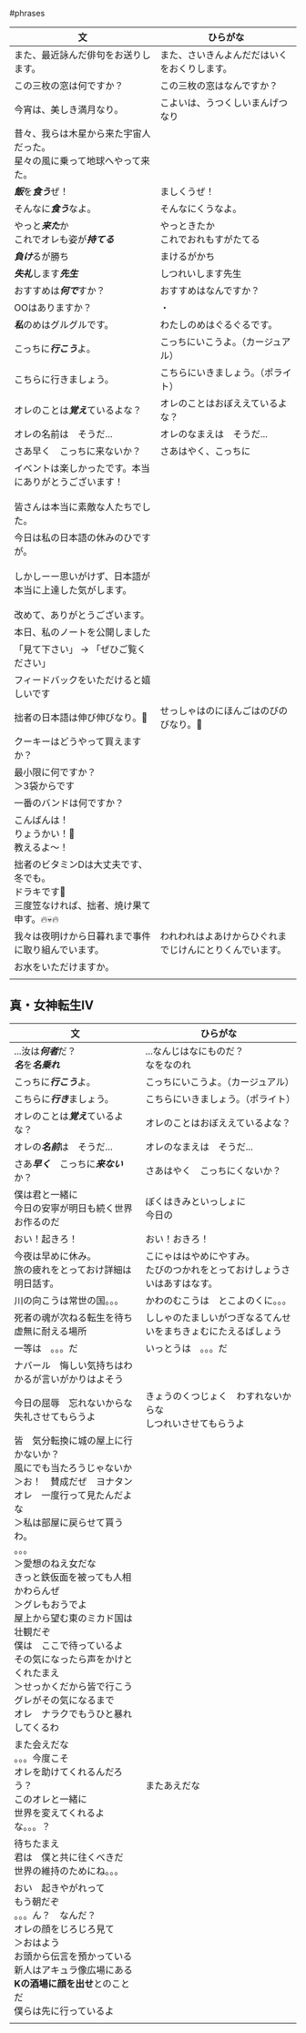 #phrases

| 文                                                                            | ひらがな                         |
| ---------------------------------------------------------------------------- | ---------------------------- |
| また、最近詠んだ俳句をお送りします。                                                           | また、さいきんよんだだはいくをおくりします。       |
| この三枚の窓は何ですか？                                                                 | この三枚の窓はなんですか？                |
| 今宵は、美しき満月なり。                                                                 | こよいは、うつくしいまんげつなり             |
| 昔々、我らは木星から来た宇宙人だった。  <br>星々の風に乗って地球へやって来た。                                   |                              |
| ***飯***を***食う***ぜ！                                                           | ましくうぜ！                       |
| そんなに***食う***なよ。                                                              | そんなにくうなよ。                    |
| やっと***来た***か<br>これでオレも姿が***持てる***                                            | やっときたか<br>これでおれもすがたてる        |
| ***負け***るが勝ち                                                                 | まけるがかち                       |
| ***失礼***します***先生***                                                          | しつれいします先生                    |
| おすすめは***何で***すか？                                                             | おすすめはなんですか？                  |
| OOはありますか？                                                                    | ・                            |
| ***私***のめはグルグルです。                                                            | わたしのめはぐるぐるです。                |
| こっちに***行こう***よ。                                                              | こっちにいこうよ。（カージュアル）            |
| こちらに行きましょう。                                                                  | こちらにいきましょう。（ポライト）            |
| オレのことは***覚え***ているよな？                                                         | オレのことはおぼええているよな？             |
| オレの名前は　そうだ...                                                                | オレのなまえは　そうだ...               |
| さあ早く　こっちに来ないか？                                                               | さあはやく、こっちに                   |
| イべントは楽しかったです。本当にありがとうございます！<br><br>皆さんは本当に素敵な人たちでした。                         |                              |
| 今日は私の日本語の休みのひですが。<br><br>しかしーー思いがけず、日本語が本当に上達した気がします。<br><br>改めて、ありがとうございます。 |                              |
| 本日、私のノートを公開しました                                                              |                              |
| 「見て下さい」 → 「ぜひご覧ください」                                                         |                              |
| フィードバックをいただけると嬉しいです                                                          |                              |
| 拙者の日本語は伸び伸びなり。🌱                                                             | せっしゃはのにほんごはのびのびなり。🌱         |
| クーキーはどうやって買えますか？                                                             |                              |
| 最小限に何ですか？<br>＞3袋からです                                                         |                              |
| 一番のバンドは何ですか？                                                                 |                              |
| こんばんは！<br>りょうかい！🫡<br>教えるよ〜！                                                 |                              |
| 拙者のビタミンDは大丈夫です、冬でも。<br>ドラキです🧛<br>三度笠なければ、拙者、焼け果て申す。🔥💀🔥                   |                              |
| 我々は夜明けから日暮れまで事件に取り組んでいます。                                                    | われわれはよあけからひぐれまでじけんにとりくんでいます。 |
| お水をいただけますか。                                                                  |                              |
|                                                                              |                              |



## 真・女神転生IV

| 文                                                                                                                                                                                                                                                               | ひらがな                                     |
| --------------------------------------------------------------------------------------------------------------------------------------------------------------------------------------------------------------------------------------------------------------- | ---------------------------------------- |
| ...汝は***何者***だ？<br>***名***を***名乗れ***                                                                                                                                                                                                                            | ...なんじはなにものだ？<br>なをなのれ                   |
| こっちに***行こう***よ。                                                                                                                                                                                                                                                 | こっちにいこうよ。（カージュアル）                        |
| こちらに***行き***ましょう。                                                                                                                                                                                                                                               | こちらにいきましょう。（ポライト）                        |
| オレのことは***覚え***ているよな？                                                                                                                                                                                                                                            | オレのことはおぼええているよな？                         |
| オレの***名前***は　そうだ...                                                                                                                                                                                                                                             | オレのなまえは　そうだ...                           |
| さあ***早く***　こっちに***来ない***か？                                                                                                                                                                                                                                      | さあはやく　こっちにくないか？                          |
| 僕は君と一緒に<br>今日の安寧が明日も続く世界お作るのだ                                                                                                                                                                                                                                   | ぼくはきみといっしょに<br>今日の                       |
| おい！起きろ！                                                                                                                                                                                                                                                         | おい！おきろ！                                  |
| 今夜は早めに休み。<br>旅の疲れをとっておけ詳細は明日話す。                                                                                                                                                                                                                                 | こにゃははやめにやすみ。<br>たびのつかれをとっておけしょうさいはあすはなす。 |
| 川の向こうは常世の国。。。                                                                                                                                                                                                                                                   | かわのむこうは　とこよのくに。。。                        |
| 死者の魂が次ねる転生を待ち虚無に耐える場所                                                                                                                                                                                                                                           | ししゃのたましいがつぎなるてんせいをまちきょむにたえるばしょう          |
| 一等は　。。。だ                                                                                                                                                                                                                                                        | いっとうは　。。。だ                               |
| ナバール　悔しい気持ちはわかるが言いがかりはよそう                                                                                                                                                                                                                                       |                                          |
| 今日の屈辱　忘れないからな<br>失礼させてもらうよ                                                                                                                                                                                                                                      | きょうのくつじょく　わすれないからな<br>しつれいさせてもらうよ        |
| 皆　気分転換に城の屋上に行かないか？<br>風にでも当たろうじゃないか<br>＞お！　賛成だぜ　ヨナタン<br>オレ　一度行って見たんだよな<br>＞私は部屋に戻らせて貰うわ。<br>。。。<br>＞愛想のねえ女だな<br>きっと鉄仮面を被っても人相かわらんぜ<br>＞グレもおうでよ<br>屋上から望む東のミカド国は壮観だぞ<br>僕は　ここで待っているよ<br>その気になったら声をかけとくれたまえ<br>＞せっかくだから皆で行こう<br>グレがその気になるまで<br>オレ　ナラクでもうひと暴れしてくるわ |                                          |
| また会えだな<br>。。。今度こそ<br>オレを助けてくれるんだろう？<br>このオレと一緒に<br>世界を変えてくれるよな。。。？                                                                                                                                                                                              | またあえだな                                   |
| 待ちたまえ<br>君は　僕と共に往くべきだ<br>世界の維持のためにね。。。                                                                                                                                                                                                                          |                                          |
| おい　起きやがれって<br>もう朝だぞ<br>。。。ん？　なんだ？<br>オレの顔をじろじろ見て<br>＞おはよう<br>お頭から伝言を預かっている<br>新人はアキュラ像広場にある<br>**Kの酒場に顔を出せ**とのことだ<br>僕らは先に行っているよ                                                                                                                                |                                          |
|                                                                                                                                                                                                                                                                 |                                          |


